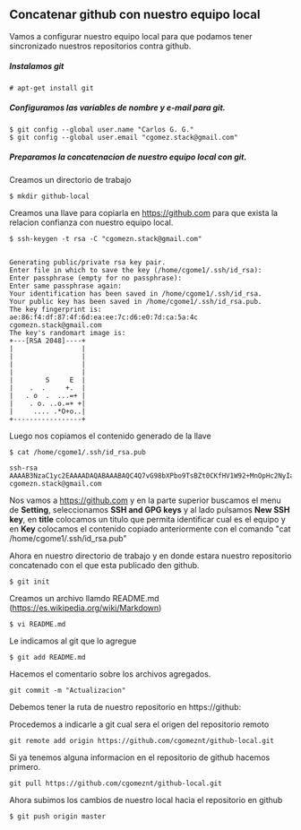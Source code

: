 ## Concatenar github con nuestro equipo local 

Vamos a configurar nuestro equipo local para que podamos tener sincronizado nuestros repositorios contra github.


##### Instalamos git
```
# apt-get install git
```

##### Configuramos las variables de nombre y e-mail para git.
```
$ git config --global user.name "Carlos G. G." 
$ git config --global user.email "cgomez.stack@gmail.com"
```

##### Preparamos la concatenacion de nuestro equipo local con git.
Creamos un directorio de trabajo
```
$ mkdir github-local
```
Creamos una llave para copiarla en https://github.com para que exista la relacion confianza con nuestro equipo local.
```
$ ssh-keygen -t rsa -C "cgomezn.stack@gmail.com"


Generating public/private rsa key pair.
Enter file in which to save the key (/home/cgome1/.ssh/id_rsa): 
Enter passphrase (empty for no passphrase): 
Enter same passphrase again: 
Your identification has been saved in /home/cgome1/.ssh/id_rsa.
Your public key has been saved in /home/cgome1/.ssh/id_rsa.pub.
The key fingerprint is:
ae:86:f4:df:87:4f:6d:ea:ee:7c:d6:e0:7d:ca:5a:4c cgomezn.stack@gmail.com
The key's randomart image is:
+---[RSA 2048]----+
|                 |
|                 |
|                 |
|                 |
|        S     E  |
|    .  .     +.  |
|   . o  .  ...=+ |
|    . o. ..o.=+ +|
|     .... .*O+o..|
+-----------------+
```

Luego nos copiamos el contenido generado de la llave
```
$ cat /home/cgome1/.ssh/id_rsa.pub

ssh-rsa AAAAB3NzaC1yc2EAAAADAQABAAABAQC4Q7vG98bXPbo9TsBZt0CKfHV1W92+MnOpHc2NyIa1kVZLLzsk0a/703bxYJHmBK9uZic60vOrRINPr8PnLNR//qBx/eMQZNF/d+XCSvsbUm+w73uMCdy7H4hXiTrSqjFeTlE1e/7fJGMBVNX6qJVYomrcR+haRD+EitUkxWRr2hKtLr36F6FP17JFoXyVW+CBuKuDJNn0I5bDGYiZDK881IuAA/lIFFwSTtbalYSMNoJlFU0b5AFtyGgb2B3t2p/aPNCCIU3QifzWV9GqtO7Al5NxVd4D3++82OkvMhlFROE4iKuxygRian5JbApz5ZRr7ogkAt8sIK6S8sLaQ0Jv cgomezn.stack@gmail.com
```

Nos vamos a  https://github.com y en la parte superior buscamos el menu de **Setting**, seleccionamos **SSH and GPG keys** y al lado pulsamos **New SSH key**, en **title** colocamos un titulo que permita identificar cual es el equipo y en **Key** colocamos el contenido copiado anteriormente con el comando "cat /home/cgome1/.ssh/id_rsa.pub"

Ahora en nuestro directorio de trabajo y en donde estara nuestro repositorio concatenado con el que esta publicado den github.
```
$ git init
```

Creamos un archivo llamdo README.md (https://es.wikipedia.org/wiki/Markdown)
```
$ vi README.md
```

Le indicamos al git que lo agregue
```
$ git add README.md
```

Hacemos el comentario sobre los archivos agregados.
```
git commit -m "Actualizacion"
```

Debemos tener la ruta de nuestro repositorio en https://github:


Procedemos a indicarle a git cual sera el origen del repositorio remoto 
```
git remote add origin https://github.com/cgomeznt/github-local.git
```
Si ya tenemos alguna informacion en el repositorio de github hacemos primero.
```
git pull https://github.com/cgomeznt/github-local.git
```

Ahora subimos los cambios de nuestro local hacia el repositorio en github
```
$ git push origin master
```
